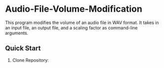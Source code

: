 # Audio-File-Volume-Modification

This program modifies the volume of an audio file in WAV format. It takes in an input file, an output file, and a scaling factor as command-line arguments.

## Quick Start

1. Clone Repository:
